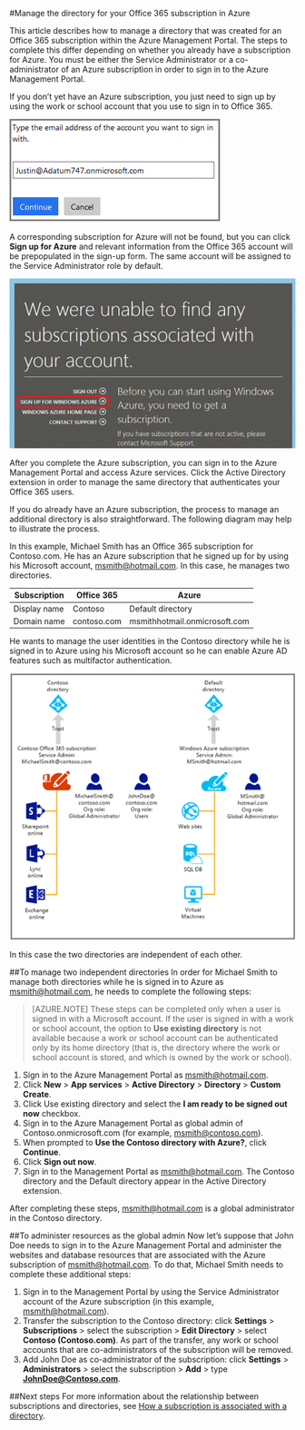 <properties
   pageTitle="Manage the directory for your Office 365 subscription in Azure"
   description="Managing an Office 365 subscriptions account directory using Azure Active Directory and the Management Portal"
   services="active-directory"
   documentationCenter=""
   authors="curtand"
   manager="stevenpo"
   editor=""/>

<tags
   ms.service="active-directory"
   ms.devlang="na"
   ms.topic="article"
   ms.tgt_pltfrm="na"
   ms.workload="identity"
   ms.date="09/21/2015"
   ms.author="curtand"/>

#Manage the directory for your Office 365 subscription in Azure

This article describes how to manage a directory that was created for an Office 365 subscription within the Azure Management Portal. The steps to complete this differ depending on whether you already have a subscription for Azure. You must be either the Service Administrator or a co-administrator of an Azure subscription in order to sign in to the Azure Management Portal.

If you don’t yet have an Azure subscription, you just need to sign up by using the work or school account that you use to sign in to Office 365.

![](./media/active-directory-manage-o365-subscription/AAD_O365_01.png)

A corresponding subscription for Azure will not be found, but you can click **Sign up for Azure** and relevant information from the Office 365 account will be prepopulated in the sign-up form. The same account will be assigned to the Service Administrator role by default.

![](./media/active-directory-manage-o365-subscription/AAD_O365_02.png)

After you complete the Azure subscription, you can sign in to the Azure Management Portal and access Azure services. Click the Active Directory extension in order to manage the same directory that authenticates your Office 365 users.

If you do already have an Azure subscription, the process to manage an additional directory is also straightforward. The following diagram may help to illustrate the process.

In this example, Michael Smith has an Office 365 subscription for Contoso.com. He has an Azure subscription that he signed up for by using his Microsoft account, msmith@hotmail.com. In this case, he manages two directories.

|  Subscription |  Office 365  |  Azure |
|  -------------- | ------------- | ------------------------------- |
|  Display name |  Contoso  |     Default directory |
|  Domain name  |  contoso.com  | msmithhotmail.onmicrosoft.com |

He wants to manage the user identities in the Contoso directory while he is signed in to Azure using his Microsoft account so he can enable Azure AD features such as multifactor authentication.

![](./media/active-directory-manage-o365-subscription/AAD_O365_03.png)

In this case the two directories are independent of each other.

##To manage two independent directories
In order for Michael Smith to manage both directories while he is signed in to Azure as msmith@hotmail.com, he needs to complete the following steps:

> [AZURE.NOTE]
> These steps can be completed only when a user is signed in with a Microsoft account. If the user is signed in with a work or school account, the option to **Use existing directory** is not available because a work or school account can be authenticated only by its home directory (that is, the directory where the work or school account is stored, and which is owned by the work or school).

1.	Sign in to the Azure Management Portal as msmith@hotmail.com.
2.	Click **New** > **App services** > **Active Directory** > **Directory** > **Custom Create**.
3.	Click Use existing directory and select the **I am ready to be signed out now** checkbox.
4.	Sign in to the Azure Management Portal as global admin of Contoso.onmicrosoft.com (for example, msmith@contoso.com).
5.	When prompted to **Use the Contoso directory with Azure?**, click **Continue**.
6.	Click **Sign out now**.
7.	Sign in to the Management Portal as msmith@hotmail.com. The Contoso directory and the Default directory appear in the Active Directory extension.

After completing these steps, msmith@hotmail.com is a global administrator in the Contoso directory.

##To administer resources as the global admin
Now let’s suppose that John Doe needs to sign in to the Azure Management Portal and administer the websites and database resources that are associated with the Azure subscription of msmith@hotmail.com. To do that, Michael Smith needs to complete these additional steps:

1.	Sign in to the Management Portal by using the Service Administrator account of the Azure subscription (in this example, msmith@hotmail.com).
2.	Transfer the subscription to the Contoso directory: click **Settings** > **Subscriptions** > select the subscription > **Edit Directory** > select **Contoso (Contoso.com)**. As part of the transfer, any work or school accounts that are co-administrators of the subscription will be removed.
3.	Add John Doe as co-administrator of the subscription: click **Settings** > **Administrators** > select the subscription > **Add** > type **JohnDoe@Contoso.com**.

##Next steps
For more information about the relationship between subscriptions and directories, see [How a subscription is associated with a directory](active-directory-how-subscriptions-associated-directory.md).
